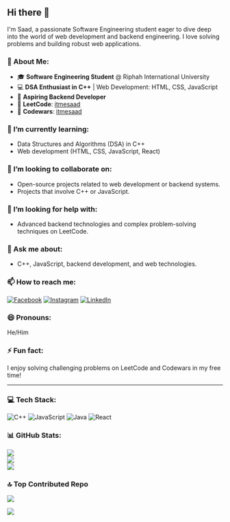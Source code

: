 ## Hi there 👋

I'm Saad, a passionate Software Engineering student eager to dive deep into the world of web development and backend engineering. I love solving problems and building robust web applications.

### 💫 About Me:
- 🎓 **Software Engineering Student** @ Riphah International University  
- 💻 **DSA Enthusiast in C++** | Web Development: HTML, CSS, JavaScript  
- 🚀 **Aspiring Backend Developer**  
- 🔗 **LeetCode**: [itmesaad](https://leetcode.com/itmesaad)  
- 🥋 **Codewars**: [itmesaad](https://www.codewars.com/users/itmesaad)

### 🌱 I’m currently learning:
- Data Structures and Algorithms (DSA) in C++
- Web development (HTML, CSS, JavaScript, React)

### 👯 I’m looking to collaborate on:
- Open-source projects related to web development or backend systems.
- Projects that involve C++ or JavaScript.

### 🤔 I’m looking for help with:
- Advanced backend technologies and complex problem-solving techniques on LeetCode.

### 💬 Ask me about:
- C++, JavaScript, backend development, and web technologies.

### 📫 How to reach me:
[![Facebook](https://img.shields.io/badge/Facebook-%231877F2.svg?logo=Facebook&logoColor=white)](https://www.facebook.com/SaadAliNetwork) [![Instagram](https://img.shields.io/badge/Instagram-%23E4405F.svg?logo=Instagram&logoColor=white)](https://www.instagram.com/saadalinetwork/) [![LinkedIn](https://img.shields.io/badge/LinkedIn-%230077B5.svg?logo=linkedin&logoColor=white)](https://www.linkedin.com/in/SaadAlinetwork) 

### 😄 Pronouns:
He/Him

### ⚡ Fun fact:
I enjoy solving challenging problems on LeetCode and Codewars in my free time!

---

### 💻 Tech Stack:
![C++](https://img.shields.io/badge/c++-%2300599C.svg?style=for-the-badge&logo=c%2B%2B&logoColor=white) ![JavaScript](https://img.shields.io/badge/javascript-%23323330.svg?style=for-the-badge&logo=javascript&logoColor=%23F7DF1E) ![Java](https://img.shields.io/badge/java-%23ED8B00.svg?style=for-the-badge&logo=openjdk&logoColor=white) ![React](https://img.shields.io/badge/react-%2320232a.svg?style=for-the-badge&logo=react&logoColor=%2361DAFB)

### 📊 GitHub Stats:
![](https://github-readme-stats.vercel.app/api?username=Saad123ali&theme=dark&hide_border=false&include_all_commits=false&count_private=false)<br/>
![](https://github-readme-streak-stats.herokuapp.com/?user=Saad123ali&theme=dark&hide_border=false)<br/>
![](https://github-readme-stats.vercel.app/api/top-langs/?username=Saad123ali&theme=dark&hide_border=false&include_all_commits=false&count_private=false&layout=compact)

### 🔝 Top Contributed Repo
![](https://github-contributor-stats.vercel.app/api?username=Saad123ali&limit=5&theme=shadow_blue&combine_all_yearly_contributions=true)

<a href="https://visitcount.itsvg.in">
  <img src="https://visitcount.itsvg.in/api?id=Saad123ali&label=Profile%20Views&color=12&icon=5&pretty=true" />
</a>

<!-- Proudly created with GPRM ( https://gprm.itsvg.in ) -->
